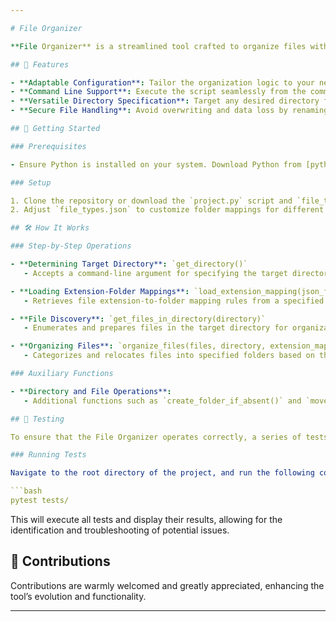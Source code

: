 ```yaml
---

# File Organizer

**File Organizer** is a streamlined tool crafted to organize files within a directory by categorizing and moving them into folders based on their file extensions. This process is navigated by a customizable mapping detailed in a JSON configuration file.

## 🌟 Features

- **Adaptable Configuration**: Tailor the organization logic to your needs by modifying `file_types.json`.
- **Command Line Support**: Execute the script seamlessly from the command line for efficient automation.
- **Versatile Directory Specification**: Target any desired directory for file organization, or use the current directory by default.
- **Secure File Handling**: Avoid overwriting and data loss by renaming duplicate files during the organization process.

## 🚀 Getting Started

### Prerequisites

- Ensure Python is installed on your system. Download Python from [python.org](https://www.python.org/downloads/).

### Setup

1. Clone the repository or download the `project.py` script and `file_types.json`.
2. Adjust `file_types.json` to customize folder mappings for different file extensions according to your requirements.

## 🛠 How It Works

### Step-by-Step Operations

- **Determining Target Directory**: `get_directory()`
   - Accepts a command-line argument for specifying the target directory, defaulting to the current directory if not provided.

- **Loading Extension-Folder Mappings**: `load_extension_mapping(json_file)`
   - Retrieves file extension-to-folder mapping rules from a specified JSON file.

- **File Discovery**: `get_files_in_directory(directory)`
   - Enumerates and prepares files in the target directory for organization.

- **Organizing Files**: `organize_files(files, directory, extension_mapping)`
   - Categorizes and relocates files into specified folders based on their extensions, and dynamically creates destination folders if necessary.

### Auxiliary Functions

- **Directory and File Operations**: 
   - Additional functions such as `create_folder_if_absent()` and `move_file_to_folder()` support directory and file manipulations, enhancing organization flow.

## 🧪 Testing

To ensure that the File Organizer operates correctly, a series of tests are included in the `tests` directory. Execute these tests using pytest to verify the functionality of various parts of the application.

### Running Tests

Navigate to the root directory of the project, and run the following command:

```bash
pytest tests/
```

This will execute all tests and display their results, allowing for the identification and troubleshooting of potential issues.

## 🤝 Contributions

Contributions are warmly welcomed and greatly appreciated, enhancing the tool’s evolution and functionality.

---
```

